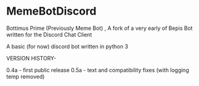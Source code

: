 # MemeBotDiscord
Bottimus Prime (Previously Meme Bot) , A fork of a very early of Bepis Bot written for the Discord Chat Client


A basic (for now) discord bot written in python 3

VERSION HISTORY-

0.4a - first public release
0.5a - text and compatibility fixes (with logging temp removed)
